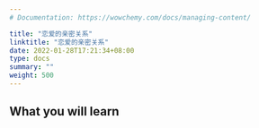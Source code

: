 ```yaml
---
# Documentation: https://wowchemy.com/docs/managing-content/

title: "恋爱的亲密关系"
linktitle: "恋爱的亲密关系"
date: 2022-01-28T17:21:34+08:00
type: docs
summary: ""
weight: 500
---
```


<!--more-->

## What you will learn


